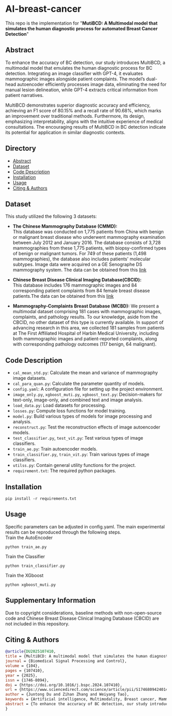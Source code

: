 # AI-breast-cancer 
This repo is the implementation for "**MutiBCD: A Multimodal model that simulates the human diagnostic process for automated Breast Cancer Detection**"
## Abstract
To enhance the accuracy of BC detection, our study introduces MultiBCD, a multimodal model that emulates the human diagnostic process for BC detection. Integrating an image classifier with GPT-4, it evaluates mammographic images alongside patient complaints. The model’s dual-head autoencoder efficiently processes image data, eliminating the need for manual lesion delineation, while GPT-4 extracts critical information from patient narratives.

MultiBCD demonstrates superior diagnostic accuracy and efficiency, achieving an F1 score of 80.15\% and a recall rate of 90.68\%, which marks an improvement over traditional methods. Furthermore, its design, emphasizing interpretability, aligns with the intuitive experience of medical consultations. The encouraging results of MultiBCD in BC detection indicate its potential for application in similar diagnostic contexts.

## Directory
- [Abstract](#abstract)
- [Dataset](#dataset)
- [Code Description](#code-description)
- [Installation](#installation)
- [Usage](#usage)
- [Citing & Authors](#citing--authors)
## Dataset
This study utilized the following 3 datasets:

- **The Chinese Mammography Database (CMMD):**  
  This database was conducted on 1,775 patients from China with benign or malignant breast disease who underwent mammography examination between July 2012 and January 2016. The database consists of 3,728 mammographies from these 1,775 patients, with biopsy-confirmed types of benign or malignant tumors. For 749 of these patients (1,498 mammographies), the database also includes patients' molecular subtypes. Image data were acquired on a GE Senographe DS mammography system. The data can be obtained from this [link](https://wiki.cancerimagingarchive.net/pages/viewpage.action?pageId=70230508)

- **Chinese Breast Disease Clinical Imaging Database(CBCID):**  
  This database includes 176 mammographic images and 84 corresponding patient complaints from 84 female breast disease patients.The data can be obtained from this [link](https://medbooks.ipmph.com/yx/imageLibrary/2578.html)

- **Mammography-Complaints Breast Database (MCBD):**
We present a multimodal dataset comprising 181 cases with mammographic images, complaints, and pathology results. To our knowledge, aside from the CBCID, no other dataset of this type is currently available. In support of advancing research in this area, we collected 181 samples from patients at The First Affiliated Hospital of Harbin Medical University, including both mammographic images and patient-reported complaints, along with corresponding pathology outcomes (117 benign, 64 malignant). 

## Code Description
- `cal_mean_std.py`: Calculate the mean and variance of mammography image datasets.
- `cal_para_quan.py`: Calculate the parameter quantity of models.
- `config.yaml`: A configuration file for setting up the project environment.
- `image_only.py`, `xgboost_muti.py`, `xgboost_text.py`: Decision-makers for text-only, image-only, and combined text and image analysis.
- `load_data.py`: Load datasets for processing.
- `losses.py`: Compute loss functions for model training.
- `model.py`: Build various types of models for image processing and analysis.
- `reconstruct.py`: Test the reconstruction effects of image autoencoder models.
- `test_classifier.py`, `test_vit.py`: Test various types of image classifiers.
- `train_ae.py`: Train autoencoder models.
- `train_classifier.py`, `train_vit.py`: Train various types of image classifiers.
- `utilss.py`: Contain general utility functions for the project.
- `requirement.txt`: The required python packages.
## Installation
```
pip install -r requirements.txt
```
## Usage
Specific parameters can be adjusted in config.yaml. The main experimental results can be reproduced through the following steps.  
Train the AutoEncoder
```
python train_ae.py
```
Train the Classifier
```
python train_classifier.py
```
Train the XGboost
```
python xgboost_muti.py
```

## Supplementary Information
Due to copyright considerations, baseline methods with non-open-source code and Chinese Breast Disease Clinical Imaging Database (CBCID) are not included in this repository.

## Citing & Authors

```bibtex
@article{DU2025107410,
title = {MultiBCD: A multimodal model that simulates the human diagnostic process for automated breast cancer detection},
journal = {Biomedical Signal Processing and Control},
volume = {104},
pages = {107410},
year = {2025},
issn = {1746-8094},
doi = {https://doi.org/10.1016/j.bspc.2024.107410},
url = {https://www.sciencedirect.com/science/article/pii/S174680942401468X},
author = {Juntong Du and Zihan Zhang and Weiyang Tao},
keywords = {Artificial intelligence, Multimodality, Breast cancer, Mammogram, CNN, GPT-4},
abstract = {To enhance the accuracy of BC detection, our study introduces MultiBCD, a multimodal model that emulates the human diagnostic process for BC detection. Integrating an image classifier with GPT-4, it evaluates mammographic images alongside patient complaints. The model’s dual-head autoencoder efficiently processes image data, eliminating the need for manual lesion delineation, while GPT-4 extracts critical information from patient narratives. MultiBCD demonstrates superior diagnostic accuracy and efficiency, achieving an F1 score of 80.15% and a recall rate of 90.68%, which marks an improvement over traditional methods. Furthermore, its design, emphasizing interpretability, aligns with the intuitive experience of medical consultations. The encouraging results of MultiBCD in BC detection indicate its potential for application in similar diagnostic contexts. The MultiBCD model is characterized by its compact structure, flexible and efficient coupling, and the open-sourcing of its code(https://github.com/zhangzihan-is-good/AI-breast-cancer), thereby enhancing the model’s practical utility.}
}
```
